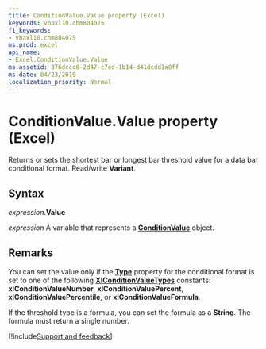 ```yaml
---
title: ConditionValue.Value property (Excel)
keywords: vbaxl10.chm804075
f1_keywords:
- vbaxl10.chm804075
ms.prod: excel
api_name:
- Excel.ConditionValue.Value
ms.assetid: 376dccc8-2d47-c7ed-1b14-d41dcdd1a8ff
ms.date: 04/23/2019
localization_priority: Normal
---
```



# ConditionValue.Value property (Excel)

Returns or sets the shortest bar or longest bar threshold value for a data bar conditional format. Read/write **Variant**.


## Syntax

_expression_.**Value**

_expression_ A variable that represents a **[ConditionValue](Excel.ConditionValue.md)** object.


## Remarks

You can set the value only if the **[Type](Excel.ConditionValue.Type.md)** property for the conditional format is set to one of the following **[XlConditionValueTypes](Excel.XlConditionValueTypes.md)** constants: **xlConditionValueNumber**, **xlConditionValuePercent**, **xlConditionValuePercentile**, or **xlConditionValueFormula**.

If the threshold type is a formula, you can set the formula as a **String**. The formula must return a single number.




[!include[Support and feedback](~/includes/feedback-boilerplate.md)]